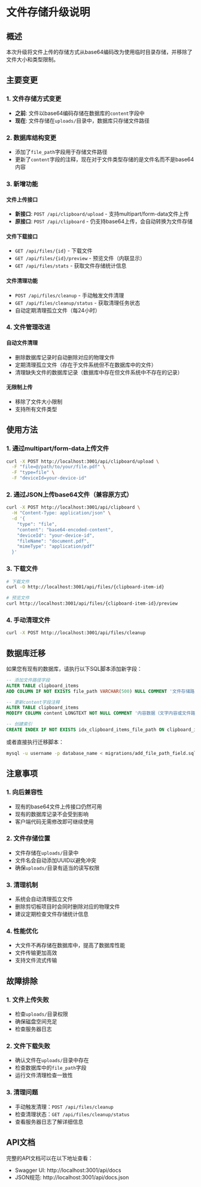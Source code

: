 # 文件存储升级说明

## 概述

本次升级将文件上传的存储方式从base64编码改为使用临时目录存储，并移除了文件大小和类型限制。

## 主要变更

### 1. 文件存储方式变更
- **之前**: 文件以base64编码存储在数据库的`content`字段中
- **现在**: 文件存储在`uploads/`目录中，数据库只存储文件路径

### 2. 数据库结构变更
- 添加了`file_path`字段用于存储文件路径
- 更新了`content`字段的注释，现在对于文件类型存储的是文件名而不是base64内容

### 3. 新增功能

#### 文件上传接口
- **新接口**: `POST /api/clipboard/upload` - 支持multipart/form-data文件上传
- **原接口**: `POST /api/clipboard` - 仍支持base64上传，会自动转换为文件存储

#### 文件下载接口
- `GET /api/files/{id}` - 下载文件
- `GET /api/files/{id}/preview` - 预览文件（内联显示）
- `GET /api/files/stats` - 获取文件存储统计信息

#### 文件清理功能
- `POST /api/files/cleanup` - 手动触发文件清理
- `GET /api/files/cleanup/status` - 获取清理任务状态
- 自动定期清理孤立文件（每24小时）

### 4. 文件管理改进

#### 自动文件清理
- 删除数据库记录时自动删除对应的物理文件
- 定期清理孤立文件（存在于文件系统但不在数据库中的文件）
- 清理缺失文件的数据库记录（数据库中存在但文件系统中不存在的记录）

#### 无限制上传
- 移除了文件大小限制
- 支持所有文件类型

## 使用方法

### 1. 通过multipart/form-data上传文件

```bash
curl -X POST http://localhost:3001/api/clipboard/upload \
  -F "file=@/path/to/your/file.pdf" \
  -F "type=file" \
  -F "deviceId=your-device-id"
```

### 2. 通过JSON上传base64文件（兼容原方式）

```bash
curl -X POST http://localhost:3001/api/clipboard \
  -H "Content-Type: application/json" \
  -d '{
    "type": "file",
    "content": "base64-encoded-content",
    "deviceId": "your-device-id",
    "fileName": "document.pdf",
    "mimeType": "application/pdf"
  }'
```

### 3. 下载文件

```bash
# 下载文件
curl -O http://localhost:3001/api/files/{clipboard-item-id}

# 预览文件
curl http://localhost:3001/api/files/{clipboard-item-id}/preview
```

### 4. 手动清理文件

```bash
curl -X POST http://localhost:3001/api/files/cleanup
```

## 数据库迁移

如果您有现有的数据库，请执行以下SQL脚本添加新字段：

```sql
-- 添加文件路径字段
ALTER TABLE clipboard_items 
ADD COLUMN IF NOT EXISTS file_path VARCHAR(500) NULL COMMENT '文件存储路径（仅文件类型）';

-- 更新content字段注释
ALTER TABLE clipboard_items 
MODIFY COLUMN content LONGTEXT NOT NULL COMMENT '内容数据（文字内容或文件路径）';

-- 创建索引
CREATE INDEX IF NOT EXISTS idx_clipboard_items_file_path ON clipboard_items(file_path);
```

或者直接执行迁移脚本：
```bash
mysql -u username -p database_name < migrations/add_file_path_field.sql
```

## 注意事项

### 1. 向后兼容性
- 现有的base64文件上传接口仍然可用
- 现有的数据库记录不会受到影响
- 客户端代码无需修改即可继续使用

### 2. 文件存储位置
- 文件存储在`uploads/`目录中
- 文件名会自动添加UUID以避免冲突
- 确保`uploads/`目录有适当的读写权限

### 3. 清理机制
- 系统会自动清理孤立文件
- 删除剪切板项目时会同时删除对应的物理文件
- 建议定期检查文件存储统计信息

### 4. 性能优化
- 大文件不再存储在数据库中，提高了数据库性能
- 文件传输更加高效
- 支持文件流式传输

## 故障排除

### 1. 文件上传失败
- 检查`uploads/`目录权限
- 确保磁盘空间充足
- 检查服务器日志

### 2. 文件下载失败
- 确认文件在`uploads/`目录中存在
- 检查数据库中的`file_path`字段
- 运行文件清理检查一致性

### 3. 清理问题
- 手动触发清理：`POST /api/files/cleanup`
- 检查清理状态：`GET /api/files/cleanup/status`
- 查看服务器日志了解详细信息

## API文档

完整的API文档可以在以下地址查看：
- Swagger UI: http://localhost:3001/api/docs
- JSON规范: http://localhost:3001/api/docs.json
